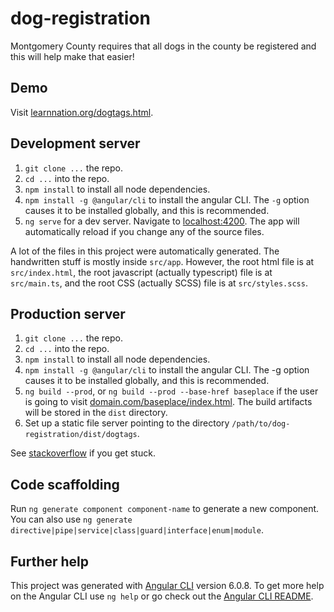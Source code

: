 # dog-registration
Montgomery County requires that all dogs in the county be registered and this will help make that easier!

## Demo

Visit [learnnation.org/dogtags.html](http://learnnation.org/dogtags/index.html).

## Development server

  1. `git clone ...` the repo.
  2. `cd ...` into the repo.
  3. `npm install` to install all node dependencies.
  4. `npm install -g @angular/cli` to install the angular CLI. The `-g` option causes it to be installed globally, and this is recommended.
  5. `ng serve` for a dev server. Navigate to [localhost:4200](http://localhost:4200/). The app will automatically reload if you change any of the source files.

A lot of the files in this project were automatically generated.  The handwritten stuff is mostly inside `src/app`.  However, the root html file is at `src/index.html`, the root javascript (actually typescript) file is at `src/main.ts`, and the root CSS (actually SCSS) file is at `src/styles.scss`.

## Production server

  1. `git clone ...` the repo.
  2. `cd ...` into the repo.
  3. `npm install` to install all node dependencies.
  4. `npm install -g @angular/cli` to install the angular CLI. The -g option causes it to be installed globally, and this is recommended.
  5. `ng build --prod`, or `ng build --prod --base-href baseplace` if the user is going to visit [domain.com/baseplace/index.html](http://domain.com/baseplace/index.html).  The build artifacts will be stored in the `dist` directory.
  6. Set up a static file server pointing to the directory `/path/to/dog-registration/dist/dogtags`.

See [stackoverflow](https://stackoverflow.com/questions/35721206/how-to-enable-production-mode-in-angular-2) if you get stuck.

## Code scaffolding

Run `ng generate component component-name` to generate a new component. You can also use `ng generate directive|pipe|service|class|guard|interface|enum|module`.

## Further help

This project was generated with [Angular CLI](https://github.com/angular/angular-cli) version 6.0.8.  To get more help on the Angular CLI use `ng help` or go check out the [Angular CLI README](https://github.com/angular/angular-cli/blob/master/README.md).
